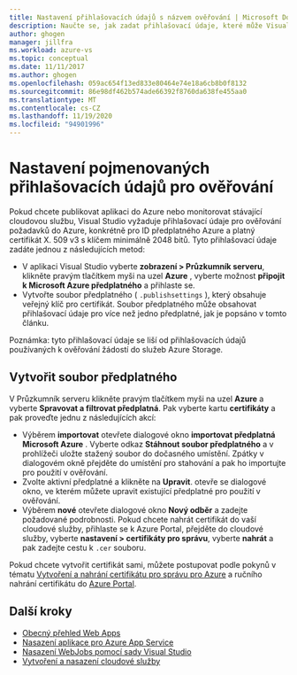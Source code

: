 ```yaml
---
title: Nastavení přihlašovacích údajů s názvem ověřování | Microsoft Docs
description: Naučte se, jak zadat přihlašovací údaje, které může Visual Studio použít k ověřování požadavků do Azure, takže můžete publikovat aplikaci do Azure ze sady Visual Studio nebo monitorovat stávající cloudovou službu.
author: ghogen
manager: jillfra
ms.workload: azure-vs
ms.topic: conceptual
ms.date: 11/11/2017
ms.author: ghogen
ms.openlocfilehash: 059ac654f13ed833e80464e74e18a6cb8b0f8132
ms.sourcegitcommit: 86e98df462b574ade66392f8760da638fe455aa0
ms.translationtype: MT
ms.contentlocale: cs-CZ
ms.lasthandoff: 11/19/2020
ms.locfileid: "94901996"
---
```

# <a name="set-up-named-authentication-credentials"></a>Nastavení pojmenovaných přihlašovacích údajů pro ověřování

Pokud chcete publikovat aplikaci do Azure nebo monitorovat stávající cloudovou službu, Visual Studio vyžaduje přihlašovací údaje pro ověřování požadavků do Azure, konkrétně pro ID předplatného Azure a platný certifikát X. 509 v3 s klíčem minimálně 2048 bitů. Tyto přihlašovací údaje zadáte jednou z následujících metod:

- V aplikaci Visual Studio vyberte **zobrazení > Průzkumník serveru**, klikněte pravým tlačítkem myši na uzel **Azure** , vyberte možnost **připojit k Microsoft Azure předplatného** a přihlaste se.
- Vytvořte soubor předplatného ( `.publishsettings` ), který obsahuje veřejný klíč pro certifikát. Soubor předplatného může obsahovat přihlašovací údaje pro více než jedno předplatné, jak je popsáno v tomto článku.

Poznámka: tyto přihlašovací údaje se liší od přihlašovacích údajů používaných k ověřování žádostí do služeb Azure Storage.

## <a name="create-a-subscription-file"></a>Vytvořit soubor předplatného

V Průzkumník serveru klikněte pravým tlačítkem myši na uzel **Azure** a vyberte **Spravovat a filtrovat předplatná**. Pak vyberte kartu **certifikáty** a pak proveďte jednu z následujících akcí:

- Výběrem **importovat** otevřete dialogové okno **importovat předplatná Microsoft Azure** . Vyberte odkaz **Stáhnout soubor předplatného** a v prohlížeči uložte stažený soubor do dočasného umístění. Zpátky v dialogovém okně přejděte do umístění pro stahování a pak ho importujte pro použití v ověřování.
- Zvolte aktivní předplatné a klikněte na **Upravit**. otevře se dialogové okno, ve kterém můžete upravit existující předplatné pro použití v ověřování.
- Výběrem **nové** otevřete dialogové okno **Nový odběr** a zadejte požadované podrobnosti. Pokud chcete nahrát certifikát do vaší cloudové služby, přihlaste se k Azure Portal, přejděte do cloudové služby, vyberte **nastavení > certifikáty pro správu**, vyberte **nahrát** a pak zadejte cestu k `.cer` souboru.

Pokud chcete vytvořit certifikát sami, můžete postupovat podle pokynů v tématu [Vytvoření a nahrání certifikátu pro správu pro Azure](/azure/cloud-services/cloud-services-certs-create) a ručního nahrání certifikátu do [Azure Portal](https://portal.azure.com/).

## <a name="next-steps"></a>Další kroky

- [Obecný přehled Web Apps](/azure/app-service/)
- [Nasazení aplikace pro Azure App Service](/azure/app-service/app-service-deploy-local-git)
- [Nasazení WebJobs pomocí sady Visual Studio](/azure/app-service/websites-dotnet-deploy-webjobs)
- [Vytvoření a nasazení cloudové služby](/azure/cloud-services/cloud-services-how-to-create-deploy-portal)
